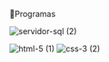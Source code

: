 🔸Programas 


![servidor-sql (2)](https://github.com/user-attachments/assets/c101105d-2c9b-493f-b33d-2204e4e48df3)

![html-5 (1)](https://github.com/user-attachments/assets/b38fc5b4-41af-4cc5-8771-45f66c5f928f)
![css-3 (2)](https://github.com/user-attachments/assets/30979ac4-12a1-4cce-9332-4babf70b2596)
